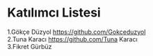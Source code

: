 # **Katılımcı Listesi**
1.Gökçe Düzyol  https://github.com/Gokceduzyol \
2.Tuna Karacı   https://github.com/Tuna Karacı \
3.Fikret Gürbüz 

